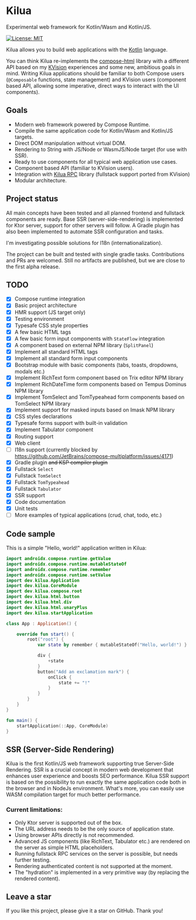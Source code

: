 # Kilua

Experimental web framework for Kotlin/Wasm and Kotlin/JS.

[![License: MIT](https://img.shields.io/badge/License-MIT-yellow.svg)](https://opensource.org/licenses/MIT)

Kilua allows you to build web applications with the [Kotlin](https://kotlinlang.org) language. 

You can think Kilua re-implements the [compose-html](https://github.com/JetBrains/compose-multiplatform#compose-html) 
library with a different API based on my [KVision](https://kvision.io) experiences and some new, ambitious goals in mind. 
Writing Kilua applications should be familiar to both Compose users (`@Composable` functions, state management) and 
KVision users (component based API, allowing some imperative, direct ways to interact with the UI components).

## Goals

- Modern web framework powered by Compose Runtime.
- Compile the same application code for Kotlin/Wasm and Kotlin/JS targets.
- Direct DOM manipulation without virtual DOM.
- Rendering to String with JS/Node or WasmJS/Node target (for use with SSR).
- Ready to use components for all typical web application use cases. 
- Component based API (familiar to KVision users).
- Integration with [Kilua RPC](https://github.com/rjaros/kilua-rpc) library (fullstack support ported from KVision)
- Modular architecture.

## Project status

All main concepts have been tested and all planned frontend and fullstack components are ready.
Base SSR (server-side-rendering) is implemented for Ktor server, support for other servers will follow.
A Gradle plugin has also been implemented to automate SSR configuration and tasks.

I'm investigating possible solutions for I18n (internationalization).

The project can be built and tested with single gradle tasks. Contributions and PRs are welcomed.
Still no artifacts are published, but we are close to the first alpha release.

## TODO

- [X] Compose runtime integration
- [X] Basic project architecture
- [X] HMR support (JS target only)
- [X] Testing environment
- [X] Typesafe CSS style properties
- [X] A few basic HTML tags
- [X] A few basic form input components with `StateFlow` integration
- [X] A component based on external NPM library (`SplitPanel`)
- [X] Implement all standard HTML tags
- [X] Implement all standard form input components
- [X] Bootstrap module with basic components (tabs, toasts, dropdowns, modals etc.)
- [X] Implement RichText form component based on Trix editor NPM library
- [X] Implement RichDateTime form components based on Tempus Dominus NPM library
- [X] Implement TomSelect and TomTypeahead form components based on TomSelect NPM library
- [X] Implement support for masked inputs based on Imask NPM library
- [X] CSS styles declarations
- [X] Typesafe forms support with built-in validation 
- [X] Implement Tabulator component
- [X] Routing support
- [X] Web client
- [ ] I18n support (currently blocked by https://github.com/JetBrains/compose-multiplatform/issues/4171)
- [X] Gradle plugin ~~and KSP compiler plugin~~
- [X] Fullstack `Select`
- [X] Fullstack `TomSelect`
- [X] Fullstack `TomTypeahead`
- [X] Fullstack `Tabulator`
- [X] SSR support
- [X] Code documentation
- [X] Unit tests
- [ ] More examples of typical applications (crud, chat, todo, etc.) 

## Code sample

This is a simple "Hello, world!" application written in Kilua:

```kotlin
import androidx.compose.runtime.getValue
import androidx.compose.runtime.mutableStateOf
import androidx.compose.runtime.remember
import androidx.compose.runtime.setValue
import dev.kilua.Application
import dev.kilua.CoreModule
import dev.kilua.compose.root
import dev.kilua.html.button
import dev.kilua.html.div
import dev.kilua.html.unaryPlus
import dev.kilua.startApplication

class App : Application() {

    override fun start() {
        root("root") {
            var state by remember { mutableStateOf("Hello, world!") }

            div {
                +state
            }
            button("Add an exclamation mark") {
                onClick {
                    state += "!"
                }
            }
        }
    }
}

fun main() {
    startApplication(::App, CoreModule)
}
```
## SSR (Server-Side Rendering)

Kilua is the first Kotlin/JS web framework supporting true Server-Side Rendering. 
SSR is a crucial concept in modern web development that enhances user experience 
and boosts SEO performance. Kilua SSR support is based on the possibility to run exactly the same 
application code both in the browser and in NodeJs environment. What's more, you can easily use 
WASM compilation target for much better performance.  

### Current limitations:
- Only Ktor server is supported out of the box.
- The URL address needs to be the only source of application state.
- Using browser APIs directly is not recommended.
- Advanced JS components (like RichText, Tabulator etc.) are rendered on the server
as simple HTML placeholders.
- Running fullstack RPC services on the server is possible, but needs further testing. 
- Rendering authenticated content is not supported at the moment.
- The "hydration" is implemented in a very primitive way (by replacing the rendered content).

## Leave a star

If you like this project, please give it a star on GitHub. Thank you!
